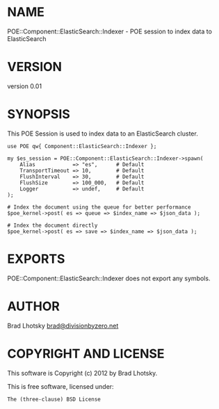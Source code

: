 # NAME

POE::Component::ElasticSearch::Indexer - POE session to index data to ElasticSearch

# VERSION

version 0.01

# SYNOPSIS

This POE Session is used to index data to an ElasticSearch cluster.

    use POE qw{ Component::ElasticSearch::Indexer };

    my $es_session = POE::Component::ElasticSearch::Indexer->spawn(
        Alias            => "es",      # Default
        TransportTimeout => 10,        # Default
        FlushInterval    => 30,        # Default
        FlushSize        => 100_000,   # Default
        Logger           => undef,     # Default
    );

    # Index the document using the queue for better performance
    $poe_kernel->post( es => queue => $index_name => $json_data );

    # Index the document directly
    $poe_kernel->post( es => save => $index_name => $json_data );

# EXPORTS

POE::Component::ElasticSearch::Indexer does not export any symbols.

# AUTHOR

Brad Lhotsky <brad@divisionbyzero.net>

# COPYRIGHT AND LICENSE

This software is Copyright (c) 2012 by Brad Lhotsky.

This is free software, licensed under:

    The (three-clause) BSD License
